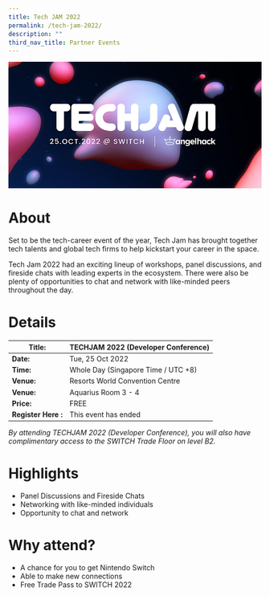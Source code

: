 ```yaml
---
title: Tech JAM 2022
permalink: /tech-jam-2022/
description: ""
third_nav_title: Partner Events
---
```

![Tech Jam 2022 at SWITCH](/images/Tech%20Jam.png)
# About
Set to be the tech-career event of the year, Tech Jam has brought together tech talents and global tech firms to help kickstart your career in the space.

Tech Jam 2022 had an exciting lineup of workshops, panel discussions, and fireside chats with leading experts in the ecosystem. There were also be plenty of opportunities to chat and network with like-minded peers throughout the day.

# Details

| **Title:** |**TECHJAM 2022 (Developer Conference)** |
| -------- | -------- |
|**Date:** | Tue, 25 Oct 2022 |
| **Time:** | Whole Day (Singapore Time / UTC +8) |
|**Venue:** | Resorts World Convention Centre |
|**Venue:** | Aquarius Room 3 - 4 |
|**Price:** | FREE |
|**Register Here :** | This event has ended |

*By attending TECHJAM 2022 (Developer Conference), you will also have complimentary access to the SWITCH Trade Floor on level B2.*

# Highlights
* Panel Discussions and Fireside Chats
* Networking with like-minded individuals
* Opportunity to chat and network 

# Why attend?
* A chance for you to get Nintendo Switch 
* Able to make new connections 
* Free Trade Pass to SWITCH 2022